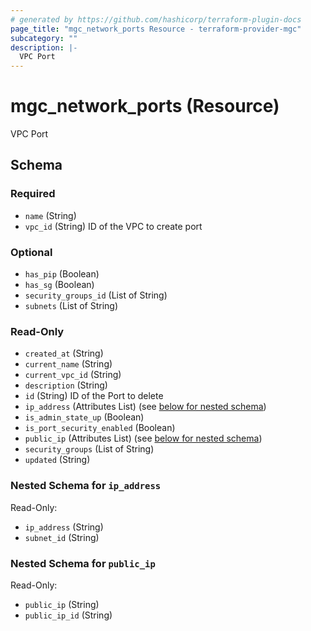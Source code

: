 ```yaml
---
# generated by https://github.com/hashicorp/terraform-plugin-docs
page_title: "mgc_network_ports Resource - terraform-provider-mgc"
subcategory: ""
description: |-
  VPC Port
---
```


# mgc_network_ports (Resource)

VPC Port



<!-- schema generated by tfplugindocs -->
## Schema

### Required

- `name` (String)
- `vpc_id` (String) ID of the VPC to create port

### Optional

- `has_pip` (Boolean)
- `has_sg` (Boolean)
- `security_groups_id` (List of String)
- `subnets` (List of String)

### Read-Only

- `created_at` (String)
- `current_name` (String)
- `current_vpc_id` (String)
- `description` (String)
- `id` (String) ID of the Port to delete
- `ip_address` (Attributes List) (see [below for nested schema](#nestedatt--ip_address))
- `is_admin_state_up` (Boolean)
- `is_port_security_enabled` (Boolean)
- `public_ip` (Attributes List) (see [below for nested schema](#nestedatt--public_ip))
- `security_groups` (List of String)
- `updated` (String)

<a id="nestedatt--ip_address"></a>
### Nested Schema for `ip_address`

Read-Only:

- `ip_address` (String)
- `subnet_id` (String)


<a id="nestedatt--public_ip"></a>
### Nested Schema for `public_ip`

Read-Only:

- `public_ip` (String)
- `public_ip_id` (String)
